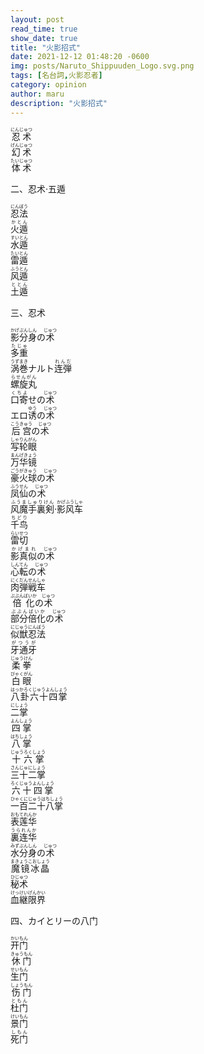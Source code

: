 ```yaml
---
layout: post
read_time: true
show_date: true
title: "火影招式"
date: 2021-12-12 01:48:20 -0600
img: posts/Naruto_Shippuuden_Logo.svg.png
tags: [名台詞,火影忍者]
category: opinion
author: maru
description: "火影招式"
---
```

<div><ruby><rb>忍术</rb><rt>にんじゅつ</rt></ruby></div>
<div><ruby><rb>幻术</rb><rt>げんじゅつ</rt></ruby> </div>
<div><ruby><rb>体术</rb><rt>たいじゅつ</rt></ruby></div>

二、忍术·五遁

<div><ruby><rb>忍法</rb><rt>にんぼう</rt></ruby></div>

<div><ruby><rb>火遁</rb><rt>かとん</rt></ruby></div>
<div><ruby><rb>水遁</rb><rt>すいとん</rt></ruby></div>
<div><ruby><rb>雷遁</rb><rt>たいとん</rt></ruby> </div>
<div><ruby><rb>风遁</rb><rt>ふうとん</rt></ruby> </div>
<div><ruby><rb>土遁</rb><rt>ととん</rt></ruby> </div>

三、忍术

<div><ruby><rb>影分身</rb><rt>かげぶんしん</rt></ruby>の<ruby><rb>术</rb><rt>じゅつ</rt></ruby></div>
<div><ruby><rb>多重</rb><rt>たじゅ</rt></ruby></div>
<div><ruby><rb>涡巻</rb><rt>うずまき</rt></ruby>ナルト<ruby><rb>连弾</rb><rt>れんだ</rt></ruby></div>
<div><ruby><rb>螺旋丸</rb><rt>らせんがん</rt></ruby></div>
<div><ruby><rb>口寄</rb><rt>くちよ</rt></ruby>せの<ruby><rb>术</rb><rt>じゅつ</rt></ruby></div>
<div>エロ<ruby><rb>诱</rb><rt>ゆう</rt></ruby>の<ruby><rb>术</rb><rt>じゅつ</rt></ruby></div>
<div><ruby><rb>后宫</rb><rt>こうきゅう</rt></ruby>の<ruby><rb>术</rb><rt>じゅつ</rt></ruby></div>
<div><ruby><rb>写轮眼</rb><rt>しゃりんがん</rt></ruby></div>
<div><ruby><rb>万华镜</rb><rt>まんげきょう</rt></ruby></div>
<div><ruby><rb>豪火球</rb><rt>ごうがきゅう</rt></ruby>の<ruby><rb>术</rb><rt>じゅつ</rt></ruby></div>
<div><ruby><rb>凤仙</rb><rt>ふうせん</rt></ruby>の<ruby><rb>术</rb><rt>じゅつ</rt></ruby></div>
<div><ruby><rb>风魔手裏剣</rb><rt>ふうましゅりけん</rt></ruby>·<ruby><rb>影风车</rb><rt>かげふうしゃ</rt></ruby></div>
<div><ruby><rb>千鸟</rb><rt>ちどり</rt></ruby></div>
<div><ruby><rb>雷切</rb><rt>らいせつ</rt></ruby></div>
<div><ruby><rb>影真似</rb><rt>かげまれ</rt></ruby>の<ruby><rb>术</rb><rt>じゅつ</rt></ruby></div>
<div><ruby><rb>心転</rb><rt>しんてん</rt></ruby>の<ruby><rb>术</rb><rt>じゅつ</rt></ruby></div>
<div><ruby><rb>肉弾戦车</rb><rt>にくだんせんしゃ</rt></ruby></div>
<div><ruby><rb>倍化</rb><rt>ぶぶんばいか</rt></ruby>の<ruby><rb>术</rb><rt>じゅつ</rt></ruby></div>
<div><ruby><rb>部分倍化</rb><rt>ぶぶんばいか</rt></ruby>の<ruby><rb>术</rb><rt>じゅつ</rt></ruby></div>
<div><ruby><rb>似獣忍法</rb><rt>にじゅうにんぼう</rt></ruby> </div>
<div><ruby><rb>牙通牙</rb><rt>がつうが</rt></ruby></div>
<div><ruby><rb>柔拳</rb><rt>じゅうけん</rt></ruby></div>
<div><ruby><rb>白眼</rb><rt>びゃくがん</rt></ruby></div>
<div><ruby><rb>八卦六十四掌</rb><rt>はっかろくじゅうよんしょう</rt></ruby></div>
<div><ruby><rb>二掌</rb><rt>にしょう</rt></ruby></div>
<div><ruby><rb>四掌</rb><rt>よんしょう</rt></ruby></div>
<div><ruby><rb>八掌</rb><rt>はちしょう </rt></ruby> </div>
<div><ruby><rb>十六掌</rb><rt>じゅうろくしょう </rt></ruby></div>
<div><ruby><rb>三十二掌</rb><rt>さんじゅにしょう</rt></ruby></div>
<div><ruby><rb>六十四掌</rb><rt>ろくじゅうよんしょう</rt></ruby></div>
<div><ruby><rb>一百二十八掌</rb><rt>ひゃくにじゅうはちしょう </rt></ruby></div>
<div><ruby><rb>表莲华</rb><rt>おもてれんか </rt></ruby></div>
<div><ruby><rb>裏连华</rb><rt>うられんか</rt></ruby></div>
<div><ruby><rb>水分身</rb><rt>みずぶんしん</rt></ruby>の<ruby><rb>术</rb><rt>じゅつ</rt></ruby></div>
<div><ruby><rb>魔镜冰晶</rb><rt>まきょうこおしょう</rt></ruby></div>
<div><ruby><rb>秘术</rb><rt>ひじゅつ</rt></ruby></div>
<div><ruby><rb>血継限界</rb><rt>けっけいげんかい</rt></ruby></div>

四、カイとリーの八门

<div><ruby><rb>开门</rb><rt>かいもん</rt></ruby></div>
<div><ruby><rb>休门</rb><rt>きゅうもん</rt></ruby></div>
<div><ruby><rb>生门</rb><rt>せいもん</rt></ruby></div>
<div><ruby><rb>伤门</rb><rt>しょうもん </rt></ruby></div>
<div><ruby><rb>杜门</rb><rt>ともん</rt></ruby></div>
<div><ruby><rb>景门</rb><rt>けいもん</rt></ruby> </div>
<div><ruby><rb>死门</rb><rt>しもん</rt></ruby></div>
